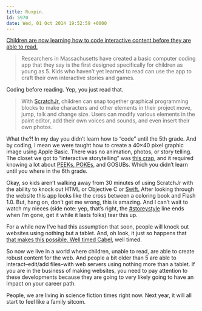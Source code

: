 ```yaml
---
title: Ruxpin.
id: 5970
date: Wed, 01 Oct 2014 19:52:59 +0000
---
```


[Children are now learning how to code interactive content before they are able to read.](http://www.inc.com/associated-press/app-teaches-kindergartners-basic-computer-coding.html)

> Researchers in Massachusetts have created a basic computer coding app that they say is the first designed specifically for children as young as 5. Kids who haven’t yet learned to read can use the app to craft their own interactive stories and games.

Coding before reading. Yep, you just read that.

> With [ScratchJr,](http://www.scratchjr.org) children can snap together graphical programming blocks to make characters and other elements in their project move, jump, talk and change size. Users can modify various elements in the paint editor, add their own voices and sounds, and even insert their own photos.

What the?! In my day you didn’t learn how to “code” until the 5th grade. And by coding, I mean we were taught how to create a 40×40 pixel graphic image using Apple Basic. There was no animation, photos, or story telling. The closet we got to “interactive storytelling” was [this crap](https://www.youtube.com/watch?v=LNVUumx5ii4), and it required knowing a lot about [<span class="caps">PEEK</span>s, <span class="caps">POKE</span>s](http://apple2.org.za/gswv/USA2WUG/FOUNDING.MEMBERS/HOME.PAGES/EDHEL/texts/pokes.html), and <span class="caps">GOSUB</span>s. Which you didn’t learn until you where in the 6th grade.  

Okay, so kids aren’t walking away from 30 minutes of using ScratchJr with the ability to knock out <span class="caps">HTML</span> or Objective C or [Swift.](https://developer.apple.com/swift/) After looking through the website this app looks like the cross between a coloring book and Flash 1.0. But, hang on, don’t get me wrong, this is amazing. And I can’t wait to watch my nieces (side note: yep, that’s right, the [#storeystyle](http://www.twitter.com/storeystyle) line ends when I’m gone, get it while it lasts folks) tear this up.  

For a while now I’ve had this assumption that soon, people will knock out websites using nothing but a tablet. And, oh look, it just so happens that [ that makes this possible. Well timed ](http://panic.com/transmit-ios/) [Cabel](http://cabel.me), well timed.  

So now we live in a world where children, unable to read, are able to create robust content for the web. And people a bit older than 5 are able to interact–edit/add files–with web servers using nothing more than a tablet. If you are in the business of making websites, you need to pay attention to these developments because they are going to very likely going to have an impact on your career path.  

People, we are living in science fiction times right now. Next year, it will all start to feel like a family sitcom.






